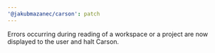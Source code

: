 ```yaml
---
'@jakubmazanec/carson': patch
---
```


Errors occurring during reading of a workspace or a project are now displayed to the user and halt
Carson.
